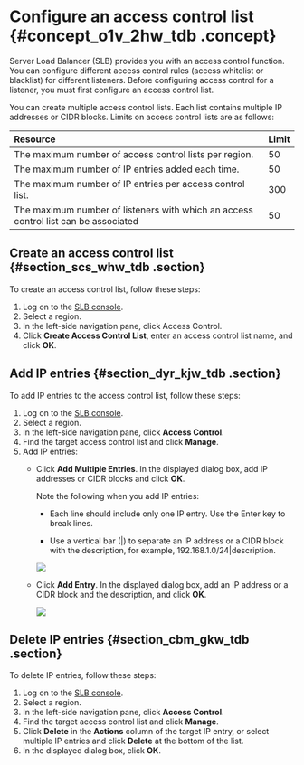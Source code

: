 # Configure an access control list {#concept_o1v_2hw_tdb .concept}

Server Load Balancer \(SLB\) provides you with an access control function. You can configure different access control rules \(access whitelist or blacklist\) for different listeners. Before configuring access control for a listener, you must first configure an access control list.

You can create multiple access control lists. Each list contains multiple IP addresses or CIDR blocks. Limits on access control lists are as follows:

|Resource|Limit|
|:-------|:----|
|The maximum number of access control lists per region.|50|
|The maximum number of IP entries added each time.|50|
|The maximum number of IP entries per access control list.|300|
|The maximum number of listeners with which an access control list can be associated|50|

## Create an access control list {#section_scs_whw_tdb .section}

To create an access control list, follow these steps:

1.  Log on to the [SLB console](https://slb.console.aliyun.com/slb).
2.  Select a region.
3.  In the left-side navigation pane, click Access Control.
4.  Click **Create Access Control List**, enter an access control list name, and click **OK**.

## Add IP entries {#section_dyr_kjw_tdb .section}

To add IP entries to the access control list, follow these steps:

1.  Log on to the [SLB console](https://slb.console.aliyun.com/slb).
2.  Select a region.
3.  In the left-side navigation pane, click **Access Control**.
4.  Find the target access control list and click **Manage**.
5.  Add IP entries:
    -   Click **Add Multiple Entries**. In the displayed dialog box, add IP addresses or CIDR blocks and click **OK**.

        Note the following when you add IP entries:

        -   Each line should include only one IP entry. Use the Enter key to break lines.

        -   Use a vertical bar \(|\) to separate an IP address or a CIDR block with the description, for example, 192.168.1.0/24|description.

        ![](http://static-aliyun-doc.oss-cn-hangzhou.aliyuncs.com/assets/img/15685/15597279167335_en-US.png)

    -   Click **Add Entry**. In the displayed dialog box, add an IP address or a CIDR block and the description, and click **OK**.

        ![](http://static-aliyun-doc.oss-cn-hangzhou.aliyuncs.com/assets/img/15685/15597279167336_en-US.png)


## Delete IP entries {#section_cbm_gkw_tdb .section}

To delete IP entries, follow these steps:

1.  Log on to the [SLB console](https://slb.console.aliyun.com/slb).
2.  Select a region.
3.  In the left-side navigation pane, click **Access Control**.
4.  Find the target access control list and click **Manage**.
5.  Click **Delete** in the **Actions** column of the target IP entry, or select multiple IP entries and click **Delete** at the bottom of the list.
6.  In the displayed dialog box, click **OK**.


